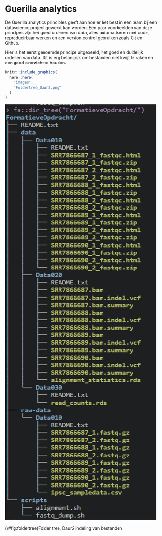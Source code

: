 # Guerilla analytics

De Guerilla analytics principles geeft aan hoe er het best in een team bij een datascience project gewerkt kan worden. Een paar voorbeelden van deze principes zijn het goed ordenen van data, alles automatiseren met code, reproducirbaar werken en een version control gebruiken zoals Git en Github. 

Hier is het eerst genoemde principe uitgebeeld, het goed en duidelijk ordenen van data. Dit is erg belangrijk om bestanden niet kwijt te raken en een goed overzicht te houden. 


```r
knitr::include_graphics(
  here::here(
    "images",
    "Foldertree_Daur2.png"
  )
)
```

<div class="figure">
<img src="images/Foldertree_Daur2.png" alt="Folder tree, Daur2 indeling van bestanden" width="500px" />
<p class="caption">(\#fig:foldertree)Folder tree, Daur2 indeling van bestanden</p>
</div>


